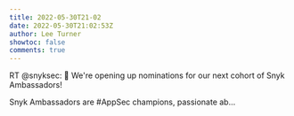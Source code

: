 ```yaml
---
title: 2022-05-30T21-02
date: 2022-05-30T21:02:53Z
author: Lee Turner
showtoc: false
comments: true
---
```


RT @snyksec: 🐶 We're opening up nominations for our next cohort of Snyk Ambassadors!

Snyk Ambassadors are #AppSec champions, passionate ab…

